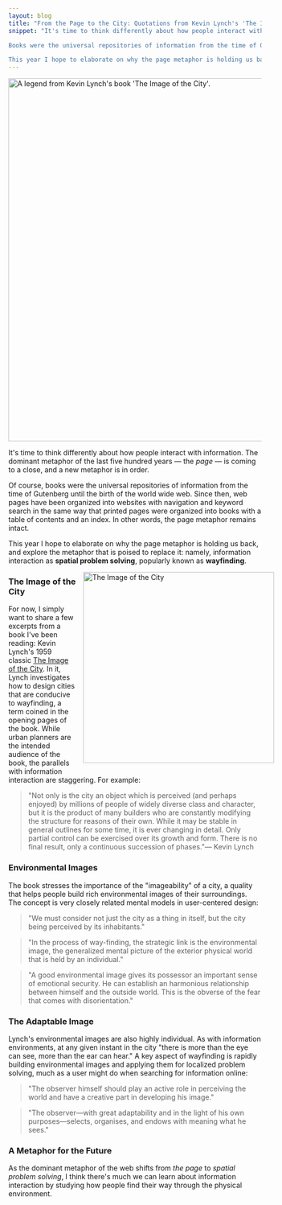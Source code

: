 ```yaml
---
layout: blog
title: "From the Page to the City: Quotations from Kevin Lynch's 'The Image of the City'"
snippet: "It's time to think differently about how people interact with information. The dominant metaphor of the last five hundred years — the *page* — is coming to a close, and a new metaphor is in order.

Books were the universal repositories of information from the time of Gutenberg until the birth of the world wide web. Since then, web pages have been organized into websites with navigation and keyword search in the same way that printed pages were organized into books with a table of contents and an index. In other words, the page metaphor remains intact.

This year I hope to elaborate on why the page metaphor is holding us back, and explore the metaphor that is poised to replace it: namely, information interaction as **spatial problem solving**, popularly known as **wayfinding**."
---
```


<img src="http://tylertate.com/resources/images/2013-02-05/lynch-legend.jpg" width="722" class="normal-width" alt="A legend from Kevin Lynch's book 'The Image of the City'." />

It's time to think differently about how people interact with information. The dominant metaphor of the last five hundred years — the *page* — is coming to a close, and a new metaphor is in order.

Of course, books were the universal repositories of information from the time of Gutenberg until the birth of the world wide web. Since then, web pages have been organized into websites with navigation and keyword search in the same way that printed pages were organized into books with a table of contents and an index. In other words, the page metaphor remains intact.

This year I hope to elaborate on why the page metaphor is holding us back, and explore the metaphor that is poised to replace it: namely, information interaction as **spatial problem solving**, popularly known as **wayfinding**.

<a href="http://www.amazon.co.uk/gp/product/0262620014/ref=as_li_ss_tl?ie=UTF8&amp;camp=1634&amp;creative=19450&amp;creativeASIN=0262620014&amp;linkCode=as2&amp;tag=dtse-21"><img src="http://tylertate.com/resources/images/2013-02-05/the-image-of-the-city.jpg" width="380" class="onethirds-width" style="float: right; margin: 0 -5% 1em 1em;" alt="The Image of the City" /></a>

### The Image of the City

For now, I simply want to share a few excerpts from a book I've been reading: Kevin Lynch's 1959 classic [The Image of the City](http://www.amazon.co.uk/gp/product/0262620014/ref=as_li_ss_tl?ie=UTF8&amp;camp=1634&amp;creative=19450&amp;creativeASIN=0262620014&amp;linkCode=as2&amp;tag=dtse-21). In it, Lynch investigates how to design cities that are conducive to wayfinding, a term coined in the opening pages of the book. While urban planners are the intended audience of the book, the parallels with information interaction are staggering. For example:

> "Not only is the city an object which is perceived (and perhaps enjoyed) by millions of people of widely diverse class and character, but it is the product of many builders who are constantly modifying the structure for reasons of their own. While it may be stable in general outlines for some time, it is ever changing in detail. Only partial control can be exercised over its growth and form. There is no final result, only a continuous succession of phases."— Kevin Lynch


### Environmental Images

The book stresses the importance of the "imageability" of a city, a quality that helps people build rich environmental images of their surroundings. The concept is very closely related mental models in user-centered design:

> "We must consider not just the city as a thing in itself, but the city being perceived by its inhabitants."

> "In the process of way-finding, the strategic link is the environmental image, the generalized mental picture of the exterior physical world that is held by an individual."

> "A good environmental image gives its possessor an important sense of emotional security. He can establish an harmonious relationship between himself and the outside world. This is the obverse of the fear that comes with disorientation."


### The Adaptable Image

Lynch's environmental images are also highly individual. As with information environments, at any given instant in the city "there is more than the eye can see, more than the ear can hear." A key aspect of wayfinding is rapidly building environmental images and applying them for localized problem solving, much as a user might do when searching for information online:

> "The observer himself should play an active role in perceiving the world and have a creative part in developing his image."

> "The observer—with great adaptability and in the light of his own purposes—selects, organises, and endows with meaning what he sees."


### A Metaphor for the Future

As the dominant metaphor of the web shifts from *the page* to *spatial problem solving*, I think there's much we can learn about information interaction by studying how people find their way through the physical environment.